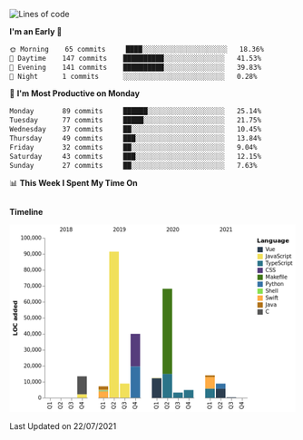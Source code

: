 <!--START_SECTION:waka-->
![Lines of code](https://img.shields.io/badge/From%20Hello%20World%20I%27ve%20Written-273236%20lines%20of%20code-blue)

**I'm an Early 🐤** 

```text
🌞 Morning    65 commits     ████░░░░░░░░░░░░░░░░░░░░░   18.36% 
🌆 Daytime    147 commits    ██████████░░░░░░░░░░░░░░░   41.53% 
🌃 Evening    141 commits    ██████████░░░░░░░░░░░░░░░   39.83% 
🌙 Night      1 commits      ░░░░░░░░░░░░░░░░░░░░░░░░░   0.28%

```
📅 **I'm Most Productive on Monday** 

```text
Monday       89 commits     ██████░░░░░░░░░░░░░░░░░░░   25.14% 
Tuesday      77 commits     █████░░░░░░░░░░░░░░░░░░░░   21.75% 
Wednesday    37 commits     ██░░░░░░░░░░░░░░░░░░░░░░░   10.45% 
Thursday     49 commits     ███░░░░░░░░░░░░░░░░░░░░░░   13.84% 
Friday       32 commits     ██░░░░░░░░░░░░░░░░░░░░░░░   9.04% 
Saturday     43 commits     ███░░░░░░░░░░░░░░░░░░░░░░   12.15% 
Sunday       27 commits     ██░░░░░░░░░░░░░░░░░░░░░░░   7.63%

```


📊 **This Week I Spent My Time On** 

```text
```

**Timeline**

![Chart not found](https://raw.githubusercontent.com/johann-lr/johann-lr/master/charts/bar_graph.png) 


 Last Updated on 22/07/2021
<!--END_SECTION:waka-->
